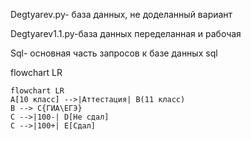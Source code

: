 Degtyarev.py- база данных, не доделанный вариант

Degtyarev1.1.py-база данных переделанная и рабочая

Sql- основная часть запросов к базе данных sql

flowchart LR

```mermaid
flowchart LR
A[10 класс] -->|Аттестация| B(11 класс)
B --> C{ГИА\ЕГЭ}
C -->|100-| D[Не сдал]
C -->|100+| E[Сдал]
```

